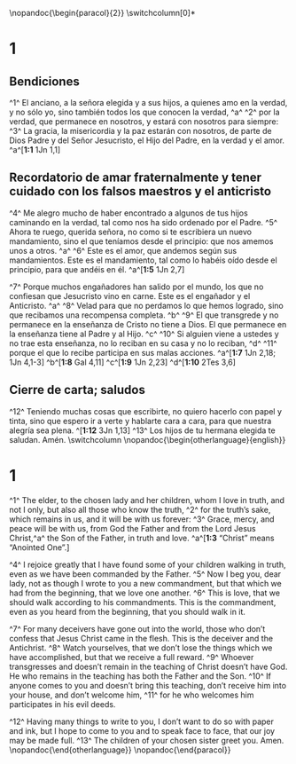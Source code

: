  \nopandoc{\begin{paracol}{2}}
\switchcolumn[0]*

# 1
## Bendiciones
^1^ El anciano, a la señora elegida y a sus hijos, a quienes amo en la verdad, y no sólo yo, sino también todos los que conocen la verdad, ^a^ ^2^ por la verdad, que permanece en nosotros, y estará con nosotros para siempre: ^3^ La gracia, la misericordia y la paz estarán con nosotros, de parte de Dios Padre y del Señor Jesucristo, el Hijo del Padre, en la verdad y el amor.
^a^[**1:1** 1Jn 1,1]

## Recordatorio de amar fraternalmente y tener cuidado con los falsos maestros y el anticristo
^4^ Me alegro mucho de haber encontrado a algunos de tus hijos caminando en la verdad, tal como nos ha sido ordenado por el Padre. ^5^ Ahora te ruego, querida señora, no como si te escribiera un nuevo mandamiento, sino el que teníamos desde el principio: que nos amemos unos a otros. ^a^ ^6^ Este es el amor, que andemos según sus mandamientos. Este es el mandamiento, tal como lo habéis oído desde el principio, para que andéis en él.
^a^[**1:5** 1Jn 2,7]

^7^ Porque muchos engañadores han salido por el mundo, los que no confiesan que Jesucristo vino en carne. Este es el engañador y el Anticristo. ^a^ ^8^ Velad para que no perdamos lo que hemos logrado, sino que recibamos una recompensa completa. ^b^ ^9^ El que transgrede y no permanece en la enseñanza de Cristo no tiene a Dios. El que permanece en la enseñanza tiene al Padre y al Hijo. ^c^ ^10^ Si alguien viene a ustedes y no trae esta enseñanza, no lo reciban en su casa y no lo reciban, ^d^ ^11^ porque el que lo recibe participa en sus malas acciones.
^a^[**1:7** 1Jn 2,18; 1Jn 4,1-3] ^b^[**1:8** Gal 4,11] ^c^[**1:9** 1Jn 2,23] ^d^[**1:10** 2Tes 3,6]

## Cierre de carta; saludos
^12^ Teniendo muchas cosas que escribirte, no quiero hacerlo con papel y tinta, sino que espero ir a verte y hablarte cara a cara, para que nuestra alegría sea plena. ^[**1:12** 3Jn 1,13] ^13^ Los hijos de tu hermana elegida te saludan. Amén.
\switchcolumn
\nopandoc{\begin{otherlanguage}{english}}

# 1
^1^ The elder, to the chosen lady and her children, whom I love in truth, and not I only, but also all those who know the truth, ^2^ for the truth’s sake, which remains in us, and it will be with us forever: ^3^ Grace, mercy, and peace will be with us, from God the Father and from the Lord Jesus Christ,^a^ the Son of the Father, in truth and love. 
^a^[**1:3** “Christ” means “Anointed One”.]

^4^ I rejoice greatly that I have found some of your children walking in truth, even as we have been commanded by the Father. ^5^ Now I beg you, dear lady, not as though I wrote to you a new commandment, but that which we had from the beginning, that we love one another. ^6^ This is love, that we should walk according to his commandments. This is the commandment, even as you heard from the beginning, that you should walk in it. 

^7^ For many deceivers have gone out into the world, those who don’t confess that Jesus Christ came in the flesh. This is the deceiver and the Antichrist. ^8^ Watch yourselves, that we don’t lose the things which we have accomplished, but that we receive a full reward. ^9^ Whoever transgresses and doesn’t remain in the teaching of Christ doesn’t have God. He who remains in the teaching has both the Father and the Son. ^10^ If anyone comes to you and doesn’t bring this teaching, don’t receive him into your house, and don’t welcome him, ^11^ for he who welcomes him participates in his evil deeds. 

^12^ Having many things to write to you, I don’t want to do so with paper and ink, but I hope to come to you and to speak face to face, that our joy may be made full. ^13^ The children of your chosen sister greet you. Amen.
\nopandoc{\end{otherlanguage}}
\nopandoc{\end{paracol}}
